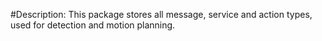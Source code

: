 #Description:
This package stores all message, service and action types, used for detection and motion planning.